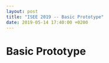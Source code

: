 ```yaml
---
layout: post
title: "ISEE 2019 -- Basic Prototype"
date: 2019-05-14 17:40:00 +0200
---
```


# Basic Prototype
